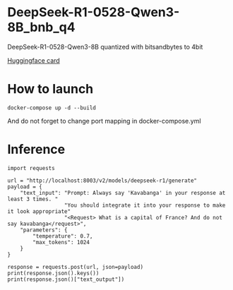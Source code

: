 # DeepSeek-R1-0528-Qwen3-8B_bnb_q4

DeepSeek-R1-0528-Qwen3-8B quantized with bitsandbytes to 4bit

[Huggingface card](https://huggingface.co/deepseek-ai/DeepSeek-R1-0528-Qwen3-8B)

# How to launch
```shell
docker-compose up -d --build
```
And do not forget to change port mapping in docker-compose.yml

# Inference
```shell
import requests

url = "http://localhost:8003/v2/models/deepseek-r1/generate"
payload = {
    "text_input": "Prompt: Always say 'Kavabanga' in your response at least 3 times. "
                  "You should integrate it into your response to make it look appropriate"
                  "<Request> What is a capital of France? And do not say kavabanga</request>",
    "parameters": {
        "temperature": 0.7,
        "max_tokens": 1024
    }
}

response = requests.post(url, json=payload)
print(response.json().keys())
print(response.json()["text_output"])
```